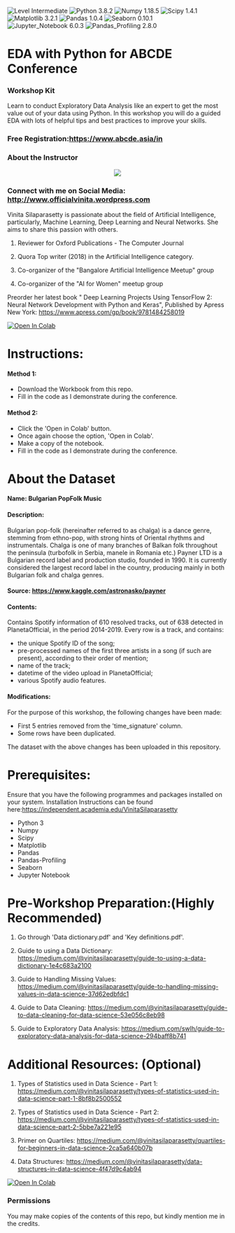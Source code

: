 ![Level Intermediate](https://img.shields.io/badge/Level-Intermediate-blue.svg?style=plastic) ![Python 3.8.2](https://img.shields.io/badge/Python-3.8.2-blue.svg?style=plastic) ![Numpy 1.18.5](https://img.shields.io/badge/Numpy-1.18.5-blue.svg?style=plastic) ![Scipy 1.4.1](https://img.shields.io/badge/Scipy-1.4.1-blue.svg?style=plastic) ![Matplotlib 3.2.1](https://img.shields.io/badge/Matplotlib-3.2.1-blue.svg?style=plastic)  ![Pandas 1.0.4](https://img.shields.io/badge/Pandas-1.0.4-blue.svg?style=plastic)  ![Seaborn 0.10.1](https://img.shields.io/badge/Seaborn-0.10.1-blue.svg?style=plastic)  ![Jupyter_Notebook 6.0.3](https://img.shields.io/badge/Jupyter_Notebook-6.0.3-blue.svg?style=plastic) ![Pandas_Profiling 2.8.0](https://img.shields.io/badge/Pandas_Profiling-2.8.0-blue.svg?style=plastic)

# EDA with Python for ABCDE Conference

### Workshop Kit

Learn to conduct Exploratory Data Analysis like an expert to get the most value out of your data using Python. In this workshop you will do a guided EDA with lots of helpful tips and best practices to improve your skills.

### Free Registration:https://www.abcde.asia/in

### About the Instructor

<p align="center">
  <img width="" height="" src="https://scontent.fblr1-4.fna.fbcdn.net/v/t1.0-9/105023518_2615103578751880_5389051389238009337_o.png?_nc_cat=108&_nc_sid=e3f864&_nc_ohc=rE5NhumSz0EAX8L9XHj&_nc_ht=scontent.fblr1-4.fna&oh=a418ab907faebaf1118cda7a75c0ed21&oe=5F3A0FCF">
</p>

### Connect with me on Social Media: http://www.officialvinita.wordpress.com

Vinita Silaparasetty is passionate about the field of Artificial Intelligence, particularly, Machine Learning, Deep Learning and Neural Networks. She aims to share this passion with others.

1) Reviewer for Oxford Publications - The Computer Journal

2) Quora Top writer (2018) in the Artificial Intelligence category.

3) Co-organizer of the "Bangalore Artificial Intelligence Meetup" group

4) Co-organizer of the "AI for Women" meetup group

Preorder her latest book " Deep Learning Projects Using TensorFlow 2: Neural Network Development with Python and Keras", Published by Apress New York: https://www.apress.com/gp/book/9781484258019



[![Open In Colab](https://colab.research.google.com/assets/colab-badge.svg)](https://drive.google.com/file/d/1P52nmbRik1LwTG207PDLpjF3Z5QoAKJg/view?usp=sharing)

# Instructions:

#### Method 1:

* Download the Workbook from this repo.
* Fill in the code as I demonstrate during the conference.

#### Method 2:

* Click the 'Open in Colab' button.
* Once again choose the option, 'Open in Colab'.
* Make a copy of the notebook.
* Fill in the code as I demonstrate during the conference.

# About the Dataset

#### Name: Bulgarian PopFolk Music

#### Description: 
Bulgarian pop-folk (hereinafter referred to as chalga) is a dance genre, stemming from ethno-pop, with strong hints of Oriental rhythms and instrumentals. Chalga is one of many branches of Balkan folk throughout the peninsula (turbofolk in Serbia, manele in Romania etc.) Payner LTD is a Bulgarian record label and production studio, founded in 1990. It is currently considered the largest record label in the country, producing mainly in both Bulgarian folk and chalga genres. 

#### Source: https://www.kaggle.com/astronasko/payner

#### Contents:

Contains Spotify information of 610 resolved tracks, out of 638 detected in PlanetaOfficial, in the period 2014-2019. Every row is a track, and contains:

* the unique Spotify ID of the song;
* pre-processed names of the first three artists in a song (if such are present), according to their order of mention;
* name of the track;
* datetime of the video upload in PlanetaOfficial;
* various Spotify audio features.

#### Modifications: 

For the purpose of this workshop, the following changes have been made:

* First 5 entries removed from the 'time_signature' column.
* Some rows have been duplicated.

The dataset with the above changes has been uploaded in this repository.

# Prerequisites:

Ensure that you have the following programmes and packages installed on your system. Installation Instructions can be found here:https://independent.academia.edu/VinitaSilaparasetty

* Python 3  
* Numpy 
* Scipy
* Matplotlib
* Pandas
* Pandas-Profiling
* Seaborn
* Jupyter Notebook

# Pre-Workshop Preparation:(Highly Recommended)

1) Go through 'Data dictionary.pdf' and 'Key definitions.pdf'.

2) Guide to using a Data Dictionary: https://medium.com/@vinitasilaparasetty/guide-to-using-a-data-dictionary-1e4c683a2100

3) Guide to Handling Missing Values: https://medium.com/@vinitasilaparasetty/guide-to-handling-missing-values-in-data-science-37d62edbfdc1

4) Guide to Data Cleaning: https://medium.com/@vinitasilaparasetty/guide-to-data-cleaning-for-data-science-53e056c8eb98

5) Guide to Exploratory Data Analysis: https://medium.com/swlh/guide-to-exploratory-data-analysis-for-data-science-294baff8b741

# Additional Resources: (Optional)

1) Types of Statistics used in Data Science - Part 1: https://medium.com/@vinitasilaparasetty/types-of-statistics-used-in-data-science-part-1-8bf8b2500552

2) Types of Statistics used in Data Science - Part 2: https://medium.com/@vinitasilaparasetty/types-of-statistics-used-in-data-science-part-2-5bbe7a221e95

3) Primer on Quartiles: https://medium.com/@vinitasilaparasetty/quartiles-for-beginners-in-data-science-2ca5a640b07b

4) Data Structures: https://medium.com/@vinitasilaparasetty/data-structures-in-data-science-4f47d9c4ab94


[![Open In Colab](https://colab.research.google.com/assets/colab-badge.svg)](https://drive.google.com/file/d/1P52nmbRik1LwTG207PDLpjF3Z5QoAKJg/view?usp=sharing)

### Permissions

You may make copies of the contents of this repo, but kindly mention me in the credits.

